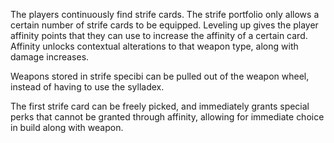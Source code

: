 The players continuously find strife cards. The strife portfolio only allows a certain number of strife cards to be equipped. Leveling up gives the player affinity points that they can use to increase the affinity of a certain card. Affinity unlocks contextual alterations to that weapon type, along with damage increases.

Weapons stored in strife specibi can be pulled out of the weapon wheel, instead of having to use the sylladex.

The first strife card can be freely picked, and immediately grants special perks that cannot be granted through affinity, allowing for immediate choice in build along with weapon.